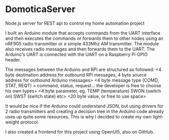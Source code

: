 # DomoticaServer
Node.js server for REST api to control my home automation project

I built an Arduino module that accepts commands from the UART interface and then executes the 
commands or forwards them to other nodes using an nRF905 radio transmitter or a simple 433Mhz AM transmitter. 
The module also receives radio messages and then forwards them to the UART. 
The Arduino's UART is connected with the UART on a Raspberry Pi GPIO header.

The messages between the Arduino and RPi are structured as followed:
<4 byte destination address for outbound RPi messages, 4 byte source address for outbound Arduino messages>
<4 byte message type (COMD, STAT, REQT) = command, status, request... the developer is free to choose his own types>
<4 byte parameter, eg. TEMP (temperature) SWON (switch on) SWST (switch state) etc>
<20 byte value, or free to use space>

It would be nice if the Arduino could understand JSON, but using drivers for 2 radio transmitters and creating a decision tree
in the Arduino code already uses up quite some resources. This is why I decided to create my own light-weight protocol.

I also created a frontend for this project using OpenUI5, also on GitHub.

